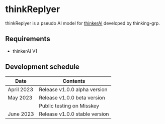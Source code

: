 # thinkReplyer
thinkReplyer is a pseudo AI model for [thinkerAI](https://github.com/thinking-grp/thinkerAI) developed by thinking-grp.

## Requirements
- thinkerAI V1

## Development schedule
|Date|Contents|
|----|--------|
|April 2023|Release v1.0.0 alpha version|
|May 2023|Release v1.0.0 beta version|
||Public testing on Misskey|
|June 2023|Release v1.0.0 stable version|